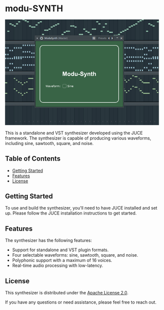 # modu-SYNTH

![Synth Interface](https://github.com/AdamUllmann/images-for-repos/blob/a415b29f7d72862ace5719c26ad48786ccadae89/modusynth%20icon.png)

This is a standalone and VST synthesizer developed using the JUCE framework. The synthesizer is capable of producing various waveforms, including sine, sawtooth, square, and noise.

## Table of Contents
- [Getting Started](#getting-started)
- [Features](#features)
- [License](#license)

## Getting Started

To use and build the synthesizer, you'll need to have JUCE installed and set up. Please follow the JUCE installation instructions to get started.

## Features

The synthesizer has the following features:

- Support for standalone and VST plugin formats.
- Four selectable waveforms: sine, sawtooth, square, and noise.
- Polyphonic support with a maximum of 16 voices.
- Real-time audio processing with low-latency.

## License

This synthesizer is distributed under the [Apache License 2.0](LICENSE.md).

If you have any questions or need assistance, please feel free to reach out.

